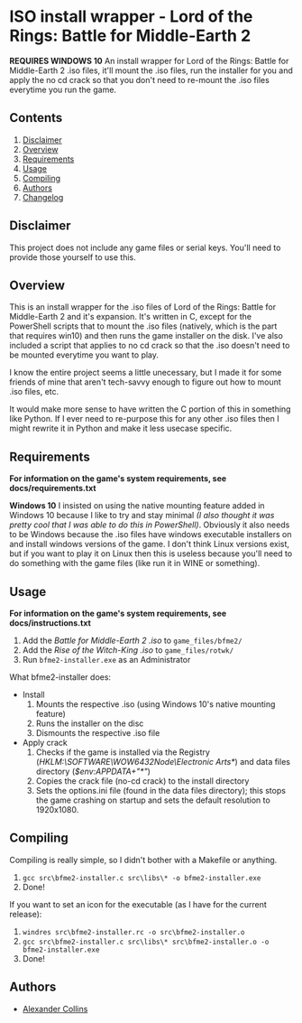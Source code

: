 # ISO install wrapper - Lord of the Rings: Battle for Middle-Earth 2
**REQUIRES WINDOWS 10**
An install wrapper for Lord of the Rings: Battle for Middle-Earth 2 .iso files, it'll mount the .iso files, run the installer for you and apply the no cd crack so that you don't need to re-mount the .iso files everytime you run the game.

## Contents
1. [Disclaimer](##Disclaimer)
2. [Overview](##Overview)
3. [Requirements](##Requirements)
2. [Usage](##Usage)
3. [Compiling](##Compiling)
4. [Authors](##Authors)
5. [Changelog](##Changelog)

## Disclaimer
This project does not include any game files or serial keys.
You'll need to provide those yourself to use this.

## Overview
This is an install wrapper for the .iso files of Lord of the Rings: Battle for Middle-Earth 2 and it's expansion. It's written in C, except for the PowerShell scripts that to mount the .iso files (natively, which is the part that requires win10) and then runs the game installer on the disk.
I've also included a script that applies to no cd crack so that the .iso doesn't need to be mounted everytime you want to play.

I know the entire project seems a little unecessary, but I made it for some friends of mine that aren't tech-savvy enough to figure out how to mount .iso files, etc.

It would make more sense to have written the C portion of this in something like Python. If I ever need to re-purpose this for any other .iso files then I might rewrite it in Python and make it less usecase specific.

## Requirements
**For information on the game's system requirements, see docs/requirements.txt**

**Windows 10**
I insisted on using the native mounting feature added in Windows 10 because I like to try and stay minimal _(I also thought it was pretty cool that I was able to do this in PowerShell)_.
Obviously it also needs to be Windows because the .iso files have windows executable installers on and install windows versions of the game. I don't think Linux versions exist, but if you want to play it on Linux then this is useless because you'll need to do something with the game files (like run it in WINE or something).

## Usage
**For information on the game's system requirements, see docs/instructions.txt**

1. Add the _Battle for Middle-Earth 2 .iso_ to ```game_files/bfme2/```
2. Add the _Rise of the Witch-King .iso_ to ```game_files/rotwk/```
3. Run ```bfme2-installer.exe``` as an Administrator

What bfme2-installer does:
* Install
	1. Mounts the respective .iso (using Windows 10's native mounting feature)
	2. Runs the installer on the disc
	3. Dismounts the respective .iso file
* Apply crack
	1. Checks if the game is installed via the Registry (_HKLM:\SOFTWARE\WOW6432Node\Electronic Arts\*_) and data files directory (_$env:APPDATA+"\*\"_)
	2. Copies the crack file (no-cd crack) to the install directory
	3. Sets the options.ini file (found in the data files directory); this stops the game crashing on startup and sets the default resolution to 1920x1080.

## Compiling
Compiling is really simple, so I didn't bother with a Makefile or anything.
1. ```gcc src\bfme2-installer.c src\libs\* -o bfme2-installer.exe```
2. Done!

If you want to set an icon for the executable (as I have for the current release):
1. ```windres src\bfme2-installer.rc -o src\bfme2-installer.o```
2. ```gcc src\bfme2-installer.c src\libs\* src\bfme2-installer.o -o bfme2-installer.exe```
3. Done!

## Authors
* [Alexander Collins](https://www.github.com/GeaRSiX)
